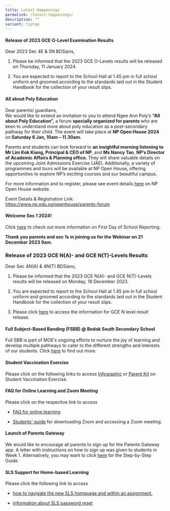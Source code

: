 ```yaml
---
title: Latest Happenings
permalink: /latest-happenings/
description: ""
variant: tiptap
---
```

<h4><strong>Release of 2023 GCE O-Level Examination Results</strong></h4><p>Dear 2023 Sec 4E &amp; 5N BDSians,</p><ol data-tight="true" class="tight"><li><p>Please be informed that the 2023 GCE O-Levels results will be released on Thursday, 11 January 2024.</p></li><li><p>You are expected to report to the School Hall at 1.45 pm in full school uniform and groomed according to the standards laid out in the Student Handbook for the collection of your&nbsp;result&nbsp;slips.</p></li></ol><h4><strong>All about Poly Education</strong></h4><p>Dear parents/ guardians, <br>We would like to extend an invitation to you to attend Ngee Ann Poly’s <strong>“All about Poly Education”,</strong> a forum <strong>specially organized for parents </strong>who are keen to understand more about poly education as a post-secondary pathway for their child. The event will take place at <strong>NP Open House 2024 </strong>on<strong> Saturday 6 Jan, 10am – 11.30am.</strong></p><p></p><p>Parents and students can look forward to <strong>an insightful morning listening to Mr Lim Kok Kiang, Principal &amp; CEO of NP</strong>, and <strong>Ms Nancy Tan</strong>, <strong>NP’s Director of Academic Affairs &amp; Planning office. </strong>They will share valuable details on the upcoming Joint Admissions Exercise (JAE).<strong><em> </em></strong>Additionally, a variety of programmes and tours will be available at NP Open House<strong><em>, </em></strong>offering opportunities to explore NP’s exciting courses and our beautiful campus.</p><p>For more information and to register, please see event details <a href="https://www.np.edu.sg/openhouse/parents-forum" rel="noopener noreferrer nofollow" target="_blank">here</a> on NP Open House website.</p><p>Event Details &amp; Registration Link: <a href="https://www.np.edu.sg/openhouse/parents-forum" rel="noopener noreferrer nofollow" target="_blank">https://www.np.edu.sg/openhouse/parents-forum</a></p><p></p><h4><strong>Welcome Sec 1 2024!</strong></h4><p>Click <a href="https://bedoksouthsec.moe.edu.sg/prospectus/information-for-sec-1-2024/" rel="noopener noreferrer nofollow" target="_blank">here</a> to check out more information on First Day of School Reporting.</p><p><strong>Thank you parents and sec 1s in joining us for the Webinar on 21 December 2023 9am.</strong></p><h3><strong>Release of 2023 GCE N(A)- and GCE N(T)-Levels Results</strong></h3><p>Dear Sec 4N(A) &amp; 4N(T) BDSians,</p><ol data-tight="true" class="tight"><li><p>Please be informed that the 2023 GCE N(A)- and GCE N(T)-Levels results will be released on Monday, 18 December 2023.</p></li><li><p>You are expected to report to the School Hall at 1.45 pm in full school uniform and groomed according to the standards laid out in the Student Handbook for the collection of your&nbsp;result&nbsp;slips.</p></li><li><p>Please click <a href="/files/GCE Matters/2023_N_Level_Slides_Sharing_with_students_18Dec23.pdf" rel="noopener noreferrer nofollow" target="_blank">here</a> to access the information for GCE N level result release.</p></li></ol><h4><strong>Full Subject-Based Banding (FSBB) @ Bedok South Secondary School</strong></h4><p>Full SBB is part of MOE’s ongoing efforts to nurture the joy of learning and develop multiple pathways to cater to the different strengths and interests of our students.&nbsp;Click&nbsp;<a href="https://www.bedoksouthsec.moe.edu.sg/curriculum/full-subject-based-banding-fsbb/" rel="noopener noreferrer nofollow" target="_blank">here</a> to find out more.</p><h4><strong>Student Vaccination Exercise</strong></h4><p>Please click on the following links to access&nbsp;<a href="/files/Infographic%20onStudent%20Vaccination%20Exercise.pdf" rel="noopener noreferrer nofollow" target="_blank">Infographic</a>&nbsp;or&nbsp;<a href="/files/Parent%20Kit%20on%20StudentVaccinationExercise.pdf" rel="noopener noreferrer nofollow" target="_blank">Parent Kit</a>&nbsp;on Student Vaccination Exercise.</p><h4><strong>FAQ for Online Learning and Zoom Meeting</strong></h4><p>Please click on the respective link to access</p><ul data-tight="true" class="tight"><li><p><a href="/files/FAQforonlinelearning.pdf" rel="noopener noreferrer nofollow" target="_blank">FAQ for online learning</a></p></li><li><p><a href="/files/Students'%20Guide%20to%20Video%20Conferencing%20with%20Teachers%20Using%20Zoom%20for%20HBL.pdf" rel="noopener noreferrer nofollow" target="_blank">Students' guide</a>&nbsp;for downloading Zoom and accessing a Zoom meeting.</p></li></ul><h4><strong>Launch of Parents Gateway</strong></h4><p>We would like to encourage all parents to sign up for the Parents Gateway app. A letter with instructions on how to sign up was given to students in Week 1. Alternatively, you may want to click&nbsp;<a href="/files/Letter%20-%20Parents%20Gateway(BSSS).pdf" rel="noopener noreferrer nofollow" target="_blank">here</a>&nbsp;for the Step-by-Step Guide.</p><h4><strong>SLS Support for Home-based Learning</strong></h4><p>Please click the following link to access</p><ul data-tight="true" class="tight"><li><p><a href="/files/Student%20E-Poster%20for%20Navigation%20on%20SLS.pdf" rel="noopener noreferrer nofollow" target="_blank">how to navigate the new SLS homepage and within an assignment.</a></p></li><li><p><a href="https://www.bedoksouthsec.moe.edu.sg/student-development/home-based-learning-hbl/sls-support-for-home-based-learning/" rel="noopener noreferrer nofollow" target="_blank">information about SLS password reset</a></p></li></ul><p></p>